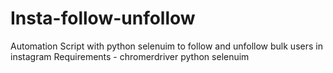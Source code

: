 # Insta-follow-unfollow
Automation Script with python selenuim to follow and unfollow bulk users in instagram
Requirements - 
  chromerdriver
  python 
  selenuim
  

